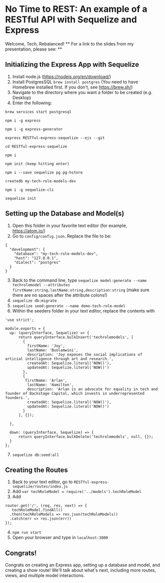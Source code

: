 # No Time to REST: An example of a RESTful API with Sequelize and Express

Welcome, Tech, Rebalanced! 
** For a link to the slides from my presentation, please see:  **

## Initializing the Express App with Sequelize
1. Install node.js (https://nodejs.org/en/download/)
2. Install PostgresSQL `brew install postgres` (You need to have Homebrew installed first. If you don't, see https://brew.sh/)
3. Navigate to the directory where you want a folder to be created (e.g. Desktop)
4. Enter the following:

`brew services start postgresql`

`npm i -g express`

`npm i -g express-generator`

`express RESTful-express-sequelize --ejs --git`

`cd RESTful-express-sequelize`

`npm i`

`npm init (keep hitting enter) `

`npm i --save sequelize pg pg-hstore`

`createdb my-tech-role-models-dev`

`npm i -g sequelize-cli`

`sequelize init`

## Setting up the Database and Model(s)
1. Open this folder in your favorite text editor (for example, https://atom.io/)
2. Go to `config/config.json`. Replace the file to be:
```
{
  "development": {
    "database": "my-tech-role-models-dev",
    "host": "127.0.0.1",
    "dialect": "postgres"
  }
}
```
3. Back to the command line, type `sequelize model:generate --name techrolemodel --attributes firstName:string,lastName:string,description:string` (make sure there are no spaces after the attribute colons!)
4. `sequelize db:migrate`
5. `sequelize seed:generate --name demo-tech-role-model`
6. Within the seeders folder in your text editor, replace the contents with 
```
'use strict';

module.exports = {
  up: (queryInterface, Sequelize) => {
      return queryInterface.bulkInsert('techrolemodels', [
        {
          firstName: 'Joy',
          lastName: 'Buolamwini',
          description: 'Joy exposes the social implications of articial intelligence through art and research.',
          createdAt: Sequelize.literal('NOW()'),
          updatedAt: Sequelize.literal('NOW()')
        },
        {
         firstName: 'Arlan',
          lastName: 'Hamilton',
          description: 'Arlan is an advocate for equality in tech and founder of Backstage Capital, which invests in underrepresented founders.',
          createdAt: Sequelize.literal('NOW()'),
          updatedAt: Sequelize.literal('NOW()')
        }
      ], {});

  },

  down: (queryInterface, Sequelize) => {
      return queryInterface.bulkDelete('techrolemodels', null, {});
  }
};
```
7. `sequelize db:seed:all`

## Creating the Routes
1. Back to your text editor, go to `RESTful-express-sequelize/routes/index.js`
2. Add `var techRoleModel = require('../models').techRoleModel`
3. Add 
```
router.get('/', (req, res, next) => { 
   techRoleModel.findAll()
  .then(techRoleModels => res.json(techRoleModels))
  .catch(err => res.json(err))
});
```
4. `npm run start`
5. Open your browser and type in `localhost:3000`

## Congrats!
Congrats on creating an Express app, setting up a database and model, and creating a show route! We'll talk about what's next, including more routes, views, and multiple model interactions.
